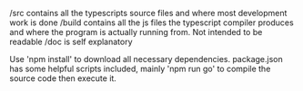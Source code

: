 /src contains all the typescripts source files and where most development work is done
/build contains all the js files the typescript compiler produces and where the program is actually running from. Not intended to be readable
/doc is self explanatory

Use 'npm install' to download all necessary dependencies. package.json has some helpful scripts included, mainly 'npm run go' to compile the source code then execute it.
